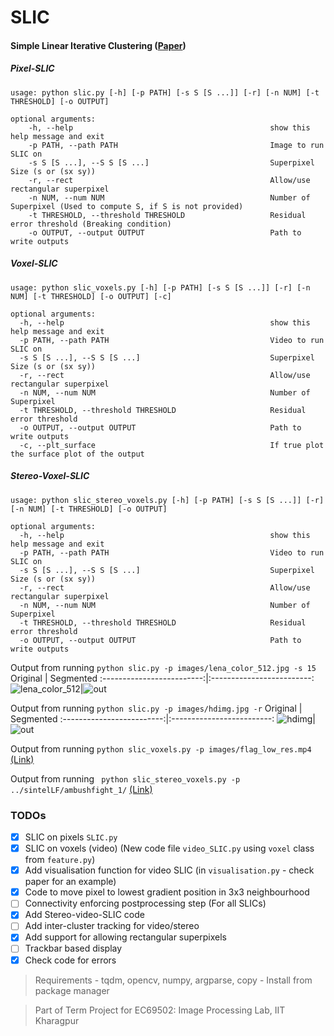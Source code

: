 # SLIC
#### Simple Linear Iterative Clustering ([Paper](https://ieeexplore.ieee.org/document/6205760))

##### Pixel-SLIC
```
usage: python slic.py [-h] [-p PATH] [-s S [S ...]] [-r] [-n NUM] [-t THRESHOLD] [-o OUTPUT]

optional arguments:                                                                                                   
    -h, --help                                            show this help message and exit
    -p PATH, --path PATH                                  Image to run SLIC on
    -s S [S ...], --S S [S ...]                           Superpixel Size (s or (sx sy))
    -r, --rect                                            Allow/use rectangular superpixel
    -n NUM, --num NUM                                     Number of Superpixel (Used to compute S, if S is not provided)
    -t THRESHOLD, --threshold THRESHOLD                   Residual error threshold (Breaking condition)
    -o OUTPUT, --output OUTPUT                            Path to write outputs
```  
  
##### Voxel-SLIC
```
usage: python slic_voxels.py [-h] [-p PATH] [-s S [S ...]] [-r] [-n NUM] [-t THRESHOLD] [-o OUTPUT] [-c]

optional arguments:
  -h, --help                                              show this help message and exit
  -p PATH, --path PATH                                    Video to run SLIC on
  -s S [S ...], --S S [S ...]                             Superpixel Size (s or (sx sy))
  -r, --rect                                              Allow/use rectangular superpixel
  -n NUM, --num NUM                                       Number of Superpixel
  -t THRESHOLD, --threshold THRESHOLD                     Residual error threshold
  -o OUTPUT, --output OUTPUT                              Path to write outputs
  -c, --plt_surface                                       If true plot the surface plot of the output
```
  
##### Stereo-Voxel-SLIC
```
usage: python slic_stereo_voxels.py [-h] [-p PATH] [-s S [S ...]] [-r] [-n NUM] [-t THRESHOLD] [-o OUTPUT]

optional arguments:
  -h, --help                                              show this help message and exit
  -p PATH, --path PATH                                    Video to run SLIC on
  -s S [S ...], --S S [S ...]                             Superpixel Size (s or (sx sy))
  -r, --rect                                              Allow/use rectangular superpixel
  -n NUM, --num NUM                                       Number of Superpixel
  -t THRESHOLD, --threshold THRESHOLD                     Residual error threshold
  -o OUTPUT, --output OUTPUT                              Path to write outputs
```  


Output from running `python slic.py -p images/lena_color_512.jpg -s 15`
Original            |  Segmented
:-------------------------:|:-------------------------:
![lena_color_512](https://user-images.githubusercontent.com/45385843/158006248-2431594a-0b56-416b-a7da-6e864e5911db.jpg)|![out](https://user-images.githubusercontent.com/45385843/158006246-bbef6fe7-bb97-415e-977d-94de7a32ab3c.png)  

Output from running `python slic.py -p images/hdimg.jpg -r`
Original            |  Segmented
:-------------------------:|:-------------------------:
![hdimg](https://user-images.githubusercontent.com/45385843/158521830-464fc085-524c-4b74-a96a-681cc844825c.jpg)|![out](https://user-images.githubusercontent.com/45385843/158521850-f496af46-23ff-473a-9aa6-a751e25d63f0.png)  

Output from running `python slic_voxels.py -p images/flag_low_res.mp4` [(Link)](https://drive.google.com/file/d/1xPH3tyflk46rzR5bzvqk1n0nIttj9J4X/view?usp=sharing)  

Output from running ` python slic_stereo_voxels.py -p ../sintelLF/ambushfight_1/` [(Link)](https://drive.google.com/file/d/1BTp1j2M9MweIZx-lTYq9zxzEZ4YaGZf3/view?usp=sharing)

### TODOs

- [x] SLIC on pixels `SLIC.py`
- [x] SLIC on voxels (video) (New code file `video_SLIC.py` using `voxel` class from `feature.py`)
- [x] Add visualisation function for video SLIC (in `visualisation.py` - check paper for an example)
- [x] Code to move pixel to lowest gradient position in 3x3 neighbourhood
- [ ] Connectivity enforcing postprocessing step (For all SLICs)
- [x] Add Stereo-video-SLIC code
- [ ] Add inter-cluster tracking for video/stereo
- [x] Add support for allowing rectangular superpixels
- [ ] Trackbar based display
- [x] Check code for errors

> Requirements - tqdm, opencv, numpy, argparse, copy - Install from package manager  

> Part of Term Project for EC69502: Image Processing Lab, IIT Kharagpur
